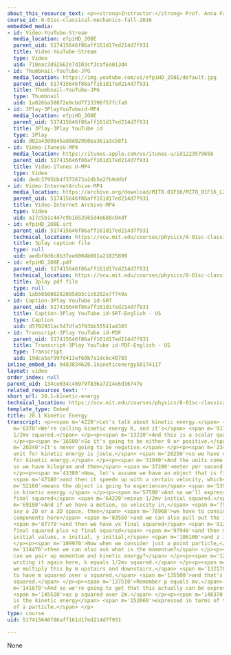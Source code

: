 ```yaml
---
about_this_resource_text: <p><strong>Instructor:</strong> Prof. Anna Frebel</p>
course_id: 8-01sc-classical-mechanics-fall-2016
embedded_media:
- id: Video-YouTube-Stream
  media_location: efpiHD_2O8E
  parent_uid: 517415646f86aff161d17ed214d7f931
  title: Video-YouTube-Stream
  type: Video
  uid: 710eac3d92662e7d103cf3caf6a013d4
- id: Thumbnail-YouTube-JPG
  media_location: https://img.youtube.com/vi/efpiHD_2O8E/default.jpg
  parent_uid: 517415646f86aff161d17ed214d7f931
  title: Thumbnail-YouTube-JPG
  type: Thumbnail
  uid: 1a026ba588f2e9cbd7f23396f57fcfa9
- id: 3Play-3PlayYouTubeid-MP4
  media_location: efpiHD_2O8E
  parent_uid: 517415646f86aff161d17ed214d7f931
  title: 3Play-3Play YouTube id
  type: 3Play
  uid: d02a4309845ad8d029b0ea361a3c58f1
- id: Video-iTunesU-MP4
  media_location: https://itunes.apple.com/us/itunes-u/id1223579658
  parent_uid: 517415646f86aff161d17ed214d7f931
  title: Video-iTunes U-MP4
  type: Video
  uid: dedc3795bb4f373673a2db5e2fb9ddbf
- id: Video-InternetArchive-MP4
  media_location: https://archive.org/download/MIT8.01F16/MIT8_01F16_L20v01_360p.mp4
  parent_uid: 517415646f86aff161d17ed214d7f931
  title: Video-Internet Archive-MP4
  type: Video
  uid: a17c5b1c447c9b1653565d4e688c04df
- id: efpiHD_2O8E.srt
  parent_uid: 517415646f86aff161d17ed214d7f931
  technical_location: https://ocw.mit.edu/courses/physics/8-01sc-classical-mechanics-fall-2016/week-7-kinetic-energy-and-work/20.1-kinetic-energy/20.1-kinetic-energy/efpiHD_2O8E.srt
  title: 3play caption file
  type: null
  uid: aedbf6d6c8b37ee6004b091a21825899
- id: efpiHD_2O8E.pdf
  parent_uid: 517415646f86aff161d17ed214d7f931
  technical_location: https://ocw.mit.edu/courses/physics/8-01sc-classical-mechanics-fall-2016/week-7-kinetic-energy-and-work/20.1-kinetic-energy/20.1-kinetic-energy/efpiHD_2O8E.pdf
  title: 3play pdf file
  type: null
  uid: 1ab505600282095893c1c6202e7f749a
- id: Caption-3Play YouTube id-SRT
  parent_uid: 517415646f86aff161d17ed214d7f931
  title: Caption-3Play YouTube id-SRT-English - US
  type: Caption
  uid: d5702931ac547dfa3f03bb55541a4303
- id: Transcript-3Play YouTube id-PDF
  parent_uid: 517415646f86aff161d17ed214d7f931
  title: Transcript-3Play YouTube id-PDF-English - US
  type: Transcript
  uid: 19dca5af997d413af60b7a1dc6c40703
inline_embed_id: 9483834620.1kineticenergy50174117
layout: video
order_index: null
parent_uid: 134ce034c40979f836a7214e6d16747e
related_resources_text: ''
short_url: 20.1-kinetic-energy
technical_location: https://ocw.mit.edu/courses/physics/8-01sc-classical-mechanics-fall-2016/week-7-kinetic-energy-and-work/20.1-kinetic-energy/20.1-kinetic-energy
template_type: Embed
title: 20.1 Kinetic Energy
transcript: <p><span m='4220'>Let's talk about kinetic energy.</span> </p><p><span
  m='6370'>We're calling kinetic energy K, and it's</span> <span m='9170'>given by
  1/2mv squared.</span> </p><p><span m='13210'>And this is a scalar quantity.</span>
  </p><p><span m='16500'>So it's going to be either 0 or positive.</span> </p><p><span
  m='20240'>It's never going to be negative.</span> </p><p><span m='23420'>The SI
  unit for kinetic energy is joule,</span> <span m='28250'>so we have one joule here
  for kinetic energy.</span> </p><p><span m='31940'>And the units come from this,
  so we have kilogram and then</span> <span m='37280'>meter per second squared.</span>
  </p><p><span m='43380'>Now, let's assume we have an object that is first at rest</span>
  <span m='47180'>and then it speeds up with a certain velocity, which</span> <span
  m='52160'>means the object is going to experience</span> <span m='53990'>a change
  in kinetic energy.</span> </p><p><span m='57500'>And so we'll express this as 1/2mv
  final squared</span> <span m='64220'>minus 1/2mv initial squared.</span> </p><p><span
  m='69180'>And if we have a motion, so velocity in,</span> <span m='75680'>let's
  say a 2D or a 3D space, then</span> <span m='78968'>we have to consider all these
  components here</span> <span m='83550'>and we can also pull out the 1/2m,</span>
  <span m='87770'>and then we have vx final squared</span> <span m='91250'>plus vy
  final squared plus vz final squared</span> <span m='97940'>and then minus all the
  initial values, x initial, y initial,</span> <span m='106100'>and z initial.</span>
  </p><p><span m='109970'>Now when we consider just a point particle,</span> <span
  m='114470'>then we can also ask what is the momentum?</span> </p><p><span m='117560'>How
  can we pair up momentum and kinetic energy?</span> </p><p><span m='122080'>So I'm
  writing it again here, k equals 1/2mv squared.</span> </p><p><span m='128190'>If
  we multiply this by m upstairs and downstairs,</span> <span m='132170'>we're going
  to have m squared over v squared,</span> <span m='135500'>and that's actually p
  squared.</span> </p><p><span m='137510'>Remember p equals mv.</span> </p><p><span
  m='141670'>And so we're going to get that this actually can be expressed</span>
  <span m='145520'>as p squared over 2m.</span> </p><p><span m='148370'>And so that
  is the kinetic energy</span> <span m='152660'>expressed in terms of the momentum
  of a particle.</span> </p>
type: course
uid: 517415646f86aff161d17ed214d7f931

---
```

None